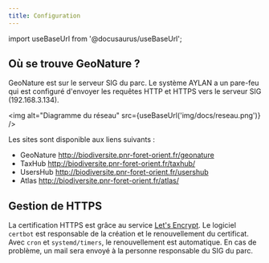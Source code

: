 ```yaml
---
title: Configuration
---
```

import useBaseUrl from '@docusaurus/useBaseUrl';

## Où se trouve GeoNature ?

GeoNature est sur le serveur SIG du parc. Le système AYLAN a un pare-feu qui est configuré d'envoyer les requêtes HTTP et HTTPS vers le serveur SIG (192.168.3.134).

<img alt="Diagramme du réseau" src={useBaseUrl('img/docs/reseau.png')} />

Les sites sont disponible aux liens suivants :
* GeoNature <http://biodiversite.pnr-foret-orient.fr/geonature>
* TaxHub <http://biodiversite.pnr-foret-orient.fr/taxhub/>
* UsersHub <http://biodiversite.pnr-foret-orient.fr/usershub>
* Atlas <http://biodiversite.pnr-foret-orient.fr/atlas/>

## Gestion de HTTPS

La certification HTTPS est grâce au service [Let's Encrypt](https://letsencrypt.org/fr/). Le logiciel `certbot` est responsable de la création et le renouvellement du certificat. Avec `cron` et `systemd/timers`, le renouvellement est automatique. En cas de problème, un mail sera envoyé à la personne responsable du SIG du parc.
